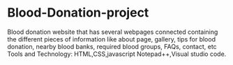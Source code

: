 # Blood-Donation-project
Blood donation website that has several webpages connected containing the different pieces of information like about page, gallery, tips for blood donation, nearby blood banks, required blood groups, FAQs, contact, etc Tools and Technology: HTML,CSS,javascript Notepad++,Visual studio code.
